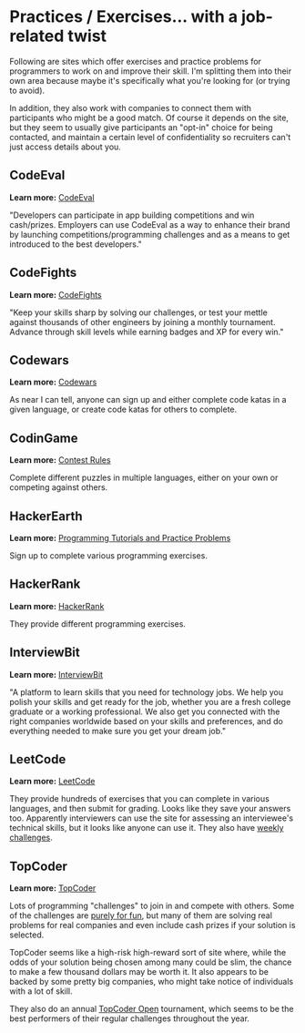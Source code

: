 # Practices / Exercises... with a job-related twist

Following are sites which offer exercises and practice problems for programmers to work on and improve their skill. I'm splitting them into their own area because maybe it's specifically what you're looking for (or trying to avoid).

In addition, they also work with companies to connect them with participants who might be a good match. Of course it depends on the site, but they seem to usually give participants an "opt-in" choice for being contacted, and maintain a certain level of confidentiality so recruiters can't just access details about you.

## CodeEval

**Learn more:** [CodeEval](https://www.codeeval.com/)

"Developers can participate in app building competitions and win cash/prizes. Employers can use CodeEval as a way to enhance their brand by launching competitions/programming challenges and as a means to get introduced to the best developers."

## CodeFights

**Learn more:** [CodeFights](https://codefights.com/)

"Keep your skills sharp by solving our challenges, or test your mettle against thousands of other engineers by joining a monthly tournament. Advance through skill levels while earning badges and XP for every win."

## Codewars

**Learn more:** [Codewars](https://www.codewars.com/)

As near I can tell, anyone can sign up and either complete code katas in a given language, or create code katas for others to complete.

## CodinGame

**Learn more:** [Contest Rules](https://www.codingame.com/rules)

Complete different puzzles in multiple languages, either on your own or competing against others.

## HackerEarth

**Learn more:** [Programming Tutorials and Practice Problems](https://www.hackerearth.com/practice/)

Sign up to complete various programming exercises.

## HackerRank

**Learn more:** [HackerRank](https://www.hackerrank.com/aboutus)

They provide different programming exercises.

## InterviewBit

**Learn more:** [InterviewBit](https://www.interviewbit.com/pages/about_us/)

"A platform to learn skills that you need for technology jobs. We help you polish your skills and get ready for the job, whether you are a fresh college graduate or a working professional. We also get you connected with the right companies worldwide based on your skills and preferences, and do everything needed to make sure you get your dream job."

## LeetCode

**Learn more:** [LeetCode](https://leetcode.com/faq/)

They provide hundreds of exercises that you can complete in various languages, and then submit for grading. Looks like they save your answers too. Apparently interviewers can use the site for assessing an interviewee's technical skills, but it looks like anyone can use it. They also have [weekly challenges](https://leetcode.com/contest/).

## TopCoder

**Learn more:** [TopCoder](https://www.topcoder.com/community/how-it-works/)

Lots of programming "challenges" to join in and compete with others. Some of the challenges are [purely for fun](https://www.topcoder.com/challenge-details/30058472/?type=develop), but many of them are solving real problems for real companies and even include cash prizes if your solution is selected.

TopCoder seems like a high-risk high-reward sort of site where, while the odds of your solution being chosen among many could be slim, the chance to make a few thousand dollars may be worth it. It also appears to be backed by some pretty big companies, who might take notice of individuals with a lot of skill.

They also do an annual [TopCoder Open](https://tco18.topcoder.com/overview/) tournament, which seems to be the best performers of their regular challenges throughout the year.

